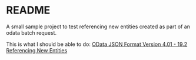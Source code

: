 # README

A small sample project to test referencing new entities created as part of an odata batch request.

This is what I should be able to do: [OData JSON Format Version 4.01 - 19.2 Referencing New Entities](https://docs.oasis-open.org/odata/odata-json-format/v4.01/odata-json-format-v4.01.html#sec_ReferencingNewEntities)
